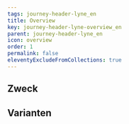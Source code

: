 ```yaml
---
tags: journey-header-lyne_en
title: Overview
key: journey-header-lyne-overview_en
parent: journey-header-lyne_en
icon: overview
order: 1
permalink: false
eleventyExcludeFromCollections: true
---
```


## Zweck

## Varianten

